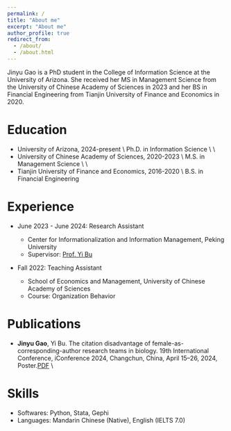 ```yaml
---
permalink: /
title: "About me"
excerpt: "About me"
author_profile: true
redirect_from: 
  - /about/
  - /about.html
---
```


Jinyu Gao is a PhD student in the College of Information Science at the University of Arizona. She received her MS in Management Science from the University of Chinese Academy of Sciences in 2023 and her BS in Financial Engineering from Tianjin University of Finance and Economics in 2020.

# Education

* University of Arizona, 2024-present \\
Ph.D. in Information Science \\
\\
* University of Chinese Academy of Sciences, 2020-2023 \\
M.S. in Management Science \\
\\
* Tianjin University of Finance and Economics, 2016-2020 \\
B.S. in Financial Engineering

  
# Experience

* June 2023 - June 2024: Research Assistant
  * Center for Informationalization and Information Management, Peking University
  * Supervisor: [Prof. Yi Bu](https://buyi08.wixsite.com/yi-bu)

* Fall 2022: Teaching Assistant
  * School of Economics and Management, University of Chinese Academy of Sciences
  * Course: Organization Behavior

# Publications

* **Jinyu Gao**, Yi Bu. The citation disadvantage of female-as-corresponding-author research teams in biology. 19th International Conference, iConference 2024, Changchun, China, April 15–26, 2024, Poster.[PDF](https://www.ideals.illinois.edu/items/129997) \\


# Skills

* Softwares: Python, Stata, Gephi
* Languages: Mandarin Chinese (Native), English (IELTS 7.0)




